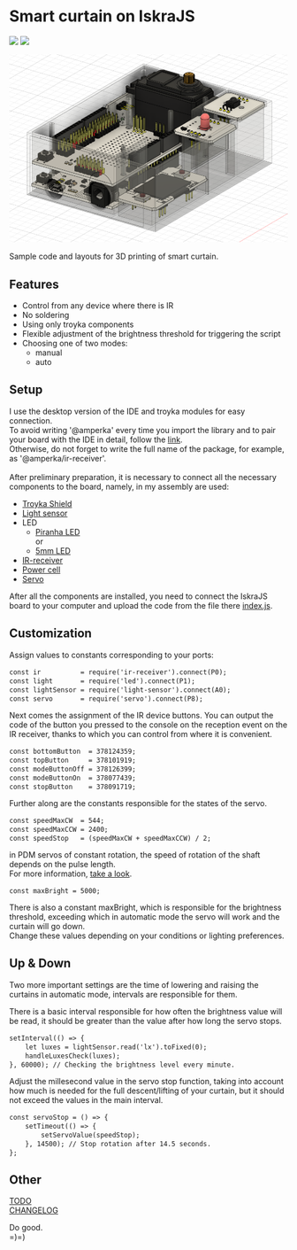 # Smart curtain on IskraJS
[![](https://img.shields.io/badge/iskrajs-blue)](https://amperka.ru/product/iskra-js)
[![](https://img.shields.io/badge/espruino-blue)](https://www.espruino.com/)

![](assets/sketchOfCase.png)

Sample code and layouts for 3D printing of smart curtain.

## Features

- Control from any device where there is IR
- No soldering
- Using only troyka components
- Flexible adjustment of the brightness threshold for triggering the script
- Choosing one of two modes:
  - manual
  - auto
  
## Setup
I use the desktop version of the IDE and troyka modules for easy connection.</br>
To avoid writing '@amperka' every time you import the library and to pair your board with the IDE in detail, follow the
[link](http://wiki.amperka.ru/js:ide).</br>
Otherwise, do not forget to write the full name of the package, for example, as '@amperka/ir-receiver'.</br>
</br>
After preliminary preparation, it is necessary to connect all the necessary components to the board, namely, in my assembly are used:
- [Troyka Shield](https://amperka.ru/product/arduino-troyka-shield)
- [Light sensor](https://amperka.ru/product/troyka-light-sensor)
- LED
  - [Piranha LED](https://amperka.ru/product/troyka-led-module)
  </br> or
  - [5mm LED](https://amperka.ru/product/troyka-5mm-led-module)
- [IR-receiver](https://amperka.ru/product/troyka-ir-receiver)
- [Power cell](https://amperka.ru/product/troyka-power-cell)
- [Servo](https://amperka.ru/product/servo-fs5113r)

After all the components are installed, you need to connect the IskraJS board to your computer and upload the code from the file there [index.js](https://github.com/Baga9898/smart-curtain-iskraJS/blob/main/index.js).

## Customization
Assign values to constants corresponding to your ports:

    const ir          = require('ir-receiver').connect(P0);
    const light       = require('led').connect(P1);
    const lightSensor = require('light-sensor').connect(A0);
    const servo       = require('servo').connect(P8);  

Next comes the assignment of the IR device buttons.
You can output the code of the button you pressed to the console on the reception event on the IR receiver, thanks to which you can control from where it is convenient.

    const bottomButton  = 378124359;
    const topButton     = 378101919;
    const modeButtonOff = 378126399;
    const modeButtonOn  = 378077439;
    const stopButton    = 378091719;

Further along are the constants responsible for the states of the servo.

    const speedMaxCW  = 544;
    const speedMaxCCW = 2400;
    const speedStop   = (speedMaxCW + speedMaxCCW) / 2;

in PDM servos of constant rotation, the speed of rotation of the shaft depends on the pulse length.</br>
For more information, [take a look](http://wiki.amperka.ru/articles:servo-pdm-continuous-rotation).

    const maxBright = 5000;

There is also a constant maxBright, which is responsible for the brightness threshold, exceeding which in automatic mode the servo will work and the curtain will go down.</br>
Change these values depending on your conditions or lighting preferences.

## Up & Down
Two more important settings are the time of lowering and raising the curtains in automatic mode, intervals are responsible for them.

There is a basic interval responsible for how often the brightness value will be read, it should be greater than the value after how long the servo stops.

    setInterval(() => {
        let luxes = lightSensor.read('lx').toFixed(0);
        handleLuxesCheck(luxes);
    }, 60000); // Checking the brightness level every minute.

Adjust the millesecond value in the servo stop function, taking into account how much is needed for the full descent/lifting of your curtain, but it should not exceed the values in the main interval.

    const servoStop = () => {
        setTimeout(() => {
            setServoValue(speedStop);
        }, 14500); // Stop rotation after 14.5 seconds.
    };

## Other
[TODO](TODO.md)</br>
[CHANGELOG](CHANGELOG.md)

Do good.</br>
=)=)